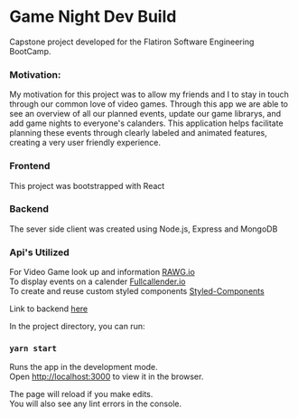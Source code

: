 # Game Night Dev Build

Capstone project developed for the Flatiron Software Engineering BootCamp.

### Motivation: 

My motivation for this project was to allow my friends and I to stay in touch through our common love of video games. Through this app we are able to see an overview of all our planned events, update our game librarys, and add game nights to everyone's calanders. This application helps facilitate planning these events through clearly labeled and animated features, creating a very user friendly experience.

### Frontend 
This project was bootstrapped with React

### Backend
The sever side client was created using Node.js, Express and MongoDB 

### Api's Utilized

For Video Game look up and information [RAWG.io](https://rawg.io/)<br/>
To display events on a calender [Fullcallender.io](https://fullcalendar.io/)<br/> 
To create and reuse custom styled components [Styled-Components](https://styled-components.com/)<br/>

Link to backend [here](https://github.com/WRHR/game_night_api)

In the project directory, you can run:

### `yarn start`

Runs the app in the development mode.<br />
Open [http://localhost:3000](http://localhost:3000) to view it in the browser.

The page will reload if you make edits.<br />
You will also see any lint errors in the console.

